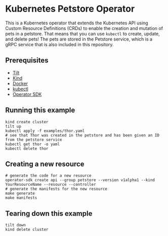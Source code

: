 # Kubernetes Petstore Operator
This is a Kubernetes operator that extends the Kubernetes API using Custom Resource Definitions (CRDs) to enable the
creation and mutation of pets in a petstore. That means that you can use `kubectl` to create, update, and delete pets!
The pets are stored in the Petstore service, which is a gRPC service that is also included in this repository.

## Prerequisites
* [Tilt](https://tilt.dev/)
* [Kind](https://kind.sigs.k8s.io/)
* [Docker](https://www.docker.com/)
* [kubectl](https://kubernetes.io/docs/tasks/tools/install-kubectl/)
* [Operator SDK](https://sdk.operatorframework.io/docs/installation/install-operator-sdk/)

## Running this example
```shell
kind create cluster
tilt up
kubectl apply -f examples/thor.yaml
# see that Thor was created in the petstore and has been given an ID from the petstore service
kubectl get thor -o yaml
kubectl delete thor
```

## Creating a new resource 
```shell
# generate the code for a new resource
operator-sdk create api --group petstore --version v1alpha1 --kind YourResourceName --resource --controller
# generate the manifests for the new resource
make generate
make manifests
```

## Tearing down this example
```shell
tilt down
kind delete cluster
```